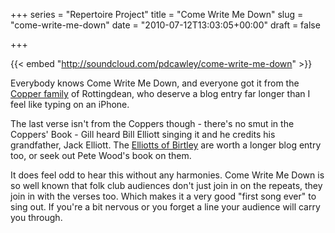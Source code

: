 +++
series = "Repertoire Project"
title = "Come Write Me Down"
slug = "come-write-me-down"
date = "2010-07-12T13:03:05+00:00"
draft = false

+++

{{< embed "http://soundcloud.com/pdcawley/come-write-me-down" >}}
<!--more-->

Everybody knows Come Write Me Down, and everyone got it from the [Copper family](http://www.thecopperfamily.com/) of Rottingdean, who deserve a blog entry far longer than I feel like typing on an iPhone.

The last verse isn't from the Coppers though - there's no smut in the Coppers' Book - Gill heard Bill Elliott singing it and he credits his grandfather, Jack Elliott. The [Elliotts of Birtley](amazon:0954068238) are worth a longer blog entry too, or seek out Pete Wood's book on them.

It does feel odd to hear this without any harmonies. Come Write Me Down is so well known that folk club audiences don't just join in on the repeats, they join in with the verses too. Which makes it a very good "first song ever" to sing out. If you're a bit nervous or you forget a line your audience will carry you through.
